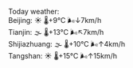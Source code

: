 Today weather:  
Beijing: ☀️   🌡️+9°C 🌬️↓7km/h  
Tianjin: 🌫  🌡️+13°C 🌬️↖7km/h  
Shijiazhuang: 🌫  🌡️+10°C 🌬️↑4km/h  
Tangshan: ☀️   🌡️+15°C 🌬️↑15km/h  

